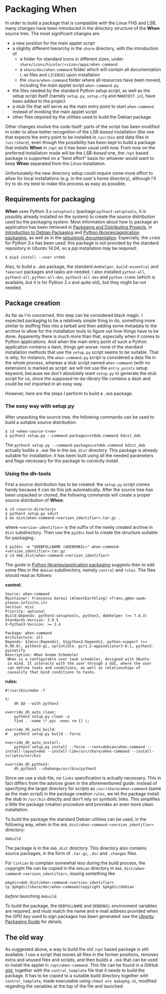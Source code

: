 # Packaging When

In order to build a package that is compatible with the Linux FHS and LSB, many changes have been introduced in the directory structure of the **When** source tree. The most significant changes are:

* a new position for the main applet script
* a slightly different hierarchy in the `share` directory, with the introduction of
  - a folder for standard icons in different sizes, under `share/icons/hicolor/<size>/apps/when-command`
  - a `share/doc/when-command` folder which will contain all documentation (`.md` files and `LICENSE`) upon installation
  - the `share/when-command` folder where all resources have been moved, including the main applet script `when-command.py`
* the files needed by the standard Python setup script, as well as the setup script itself (namely `setup.py`, `setup.cfg` and `MANIFEST.in`), have been added to the project
* a stub file that will serve as the main entry point to start `when-command` instead of invoking the main applet script
* other files required by the utilities used to build the Debian package.

Other changes involve the code itself: parts of the script has been modified in order to allow better recognition of the *LSB-based* installation (the one that expects the entry point to be installed in `/usr/bin` and data files in `/usr/share`), even though the possibility has been kept to build a package that installs **When** in `/opt` as it has been usual until now. From now on the preferred installation mode will be the *LSB-based* one, the `/opt` based package is supported on a "best effort" basis for whoever would want to keep **When** separated from the Linux installation.

Unfortunately the new directory setup could require some more effort to allow for local installations (e.g. in the user's home directory), although I'll try to do my best to make this process as easy as possible.


## Requirements for packaging

**When** uses Python 3.x `setuptools` (package `python3-setuptools`, it is possibly already installed on the system) to create the source distribution used bu the packaging system. Most information about how to package an application has been retrieved in [Packaging and Distributing Projects](http://python-packaging-user-guide.readthedocs.org/en/latest/distributing/), in [Introduction to Debian Packaging](https://wiki.debian.org/IntroDebianPackaging) and [Python libraries/application packaging](https://wiki.debian.org/Python/Packaging), as well as in the [setuptools documentation](http://pythonhosted.org/setuptools/). Especially, the `stdeb` for Python 3.x has been used: this package is not provided by the standard repository in *Ubuntu 14.04*, so a *pip* installation may be required:

```
$ pip3 install --user stdeb
```

Also, to build a `.deb` package, the standard `debhelper`, `build-essential` and `fakeroot` packages and tasks are needed. I also installed `python-all`, `python3-all`, `python-all-dev`, `python3-all-dev` and `python-stdeb` (which is available, but it is for Python 2.x and quite old), but they might be not needed.


## Package creation

As far as I'm concerned, this step can be considered black magic. I expected packaging to be a relatively simple thing to do, something more similar to stuffing files into a tarball and then adding some metadata to the archive to allow for the installation tools to figure out how things have to be done. Apparently there is much more than that, especially when it comes to Python applications. And when the main entry point of such a Python application contains a dash, things get worse: none of the standard installation methods that use the `setup.py` script seems to be suitable. That is why, for instance, the `when-command.py` script is considered  a data file in the whole process, whereas a stub script named `when-command` (with no extension) is marked as *script*: we will not use the `entry_points` setup keyword, because we don't absolutely want `setup.py` to generate the stub script for us, since the *supposed-to-be-library* file contains a dash and could be not imported in an easy way.

However, here are the steps I perform to build a `.deb` package.

### The easy way with setup.py

After unpacking the source tree, the following commands can be used to build a suitable source distribution:

```
$ cd <when-source-tree>
$ python3 setup.py --command-packages=stdeb.command bdist_deb
```

The `python3 setup.py --command-packages=stdeb.command bdist_deb` actually builds a `.deb` file in the `deb_dist` directory. This package is already suitable for installation: it has been built using all the needed parameters and flags necessary for the package to correctly install.

### Using the dh-tools

First a source distribution has to be created: the `setup.py` script comes handy because it can do this job automatically. After the source tree has been unpacked or cloned, the following commands will create a proper source distribution of **When**:

```
$ cd <source-directory>
$ python3 setup.py sdist
$ mv dist/when-command-<version_identifier>.tar.gz .
```

where `<version-identifier>` is the suffix of the newly created archive in `dist` subdirectory. Then use the `py2dsc` tool to create the structure suitable for packaging :

```
$ py2dsc -m "$DEBFULLNAME <$DEBEMAIL>" when-command-<version_identifier>.tar.gz
$ cd deb_dist/when-command-<version_identifier>
```

The guide in [Python libraries/application packaging](https://wiki.debian.org/Python/Packaging) suggests then to edit some files in the `debian` subdirectory, namely `control` and `rules`. The files should read as follows:

**control:**
```
Source: when-command
Maintainer: Francesco Garosi (AlmostEarthling) <franz.g@no-spam-please.infinito.it>
Section: misc
Priority: optional
Build-Depends: python3-setuptools, python3, debhelper (>= 7.4.3)
Standards-Version: 3.9.5
X-Python3-Version: >= 3.4

Package: when-command
Architecture: all
Depends: ${misc:Depends}, ${python3:Depends}, python-support (>= 0.90.0), python3-gi, xprintidle, gir1.2-appindicator3-0.1, python3-pyinotify
Description: When Gnome Scheduler
 When is a configurable user task scheduler, designed with Ubuntu
 in mind. It interacts with the user through a GUI, where the user
 can define tasks and conditions, as well as relationships of
 causality that bind conditions to tasks.
 ```

**rules:**
```
#!/usr/bin/make -f

%:
	dh $@ --with python3

override_dh_auto_clean:
	python3 setup.py clean -a
	find . -name \*.pyc -exec rm {} \;

override_dh_auto_build:
#	python3 setup.py build --force

override_dh_auto_install:
	python3 setup.py install --force --root=debian/when-command --install-layout=deb --install-lib=/usr/share/when-command --install-scripts=/usr/bin

override_dh_python3:
	dh_python3 --shebang=/usr/bin/python3
```

Since we use a stub file, no `links` specification is actually necessary. This in fact differs from the advices given in the aforementioned guide: instead of specifying the target directory for *scripts* as `/usr/share/when-command` (same as the main script) in the package creation `rules`, we let the package install the stub in `/usr/bin` directly and don't rely on symbolic links. This simplifies a little the package creation procedure and provides an even more clean installation.

To build the package the standard Debian utilities can be used, in the following way, when in the `deb_dist/when-command-<version_identifier>` directory:

```
debuild
```

The package is in the `deb_dist` directory. This directory also contains source packages, in the form of `.tar.gz`, `.dsc` and `.changes` files.

For `lintian` to complain somewhat less during the build process, the copyright file can be copied in the `debian` directory in `deb_dist/when-command-<version_identifier>`, issuing something like

```
pkgdir=deb_dist/when-command-<version_identifier>
cp $pkgdir/share/doc/when-command/copyright $pkgdir/debian
```

*before* launching `debuild`.

To build the package, the `DEBFULLNAME` and `DEBEMAIL` environment variables are required, and must match the name and e-mail address provided when the *GPG key* used to sign packages has been generated: see the [Ubuntu Packaging Guide](http://packaging.ubuntu.com/html/getting-set-up.html#create-your-gpg-key) for details.


## The old way

As suggested above, a way to build the old `/opt` based package is still available. I use a script that moves all files in the former positions, removes extra and unused files and scripts, and then builds a `.deb` that can be used to install the applet in `/opt/when-command`. This file can be found in a GitHub [gist](https://gist.github.com/almostearthling/009fbbe27ea5ca921452), together with the `control_template` file that it needs to build the package. It has to be copied to a suitable build directory together with `control_template`, made executable using `chmod a+x makepkg.sh`, modified regarding the variables at the top of the file and launched.

